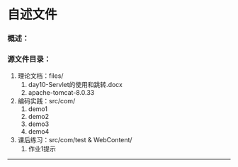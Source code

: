 自述文件
===========================
### 概述：  


### 源文件目录：  
1. 理论文档：files/    
    1. day10-Servlet的使用和跳转.docx
	2. apache-tomcat-8.0.33
2. 编码实践：src/com/
    1. demo1
	2. demo2
	3. demo3
	4. demo4
3. 课后练习：src/com/test & WebContent/
    1. 作业1提示
****


